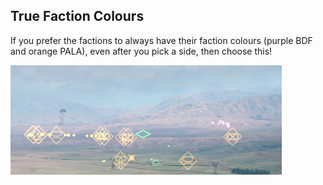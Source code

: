 ## True Faction Colours

If you prefer the factions to always have their faction colours (purple BDF and orange PALA), even after you pick a side, then choose this!

![image](https://github.com/nikkorap/NuclearMods/blob/347d10c566ba38d2a88759e6a7b1e8f3e01a3eaf/clientside%2C%20QOL%2C%20accessibility/truefactioncolours/image.png)
